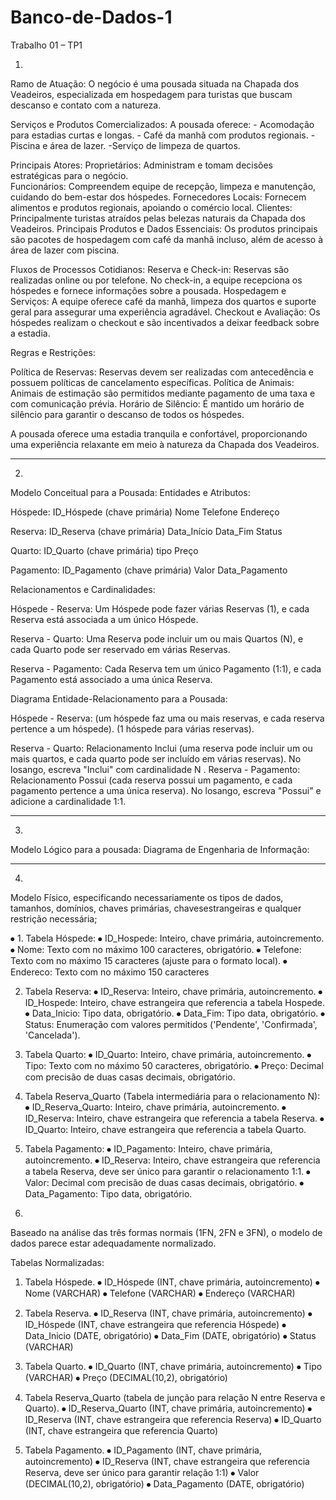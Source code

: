 # Banco-de-Dados-1

Trabalho 01 – TP1

1)
Ramo de Atuação:
 O negócio é uma pousada situada na Chapada dos Veadeiros, especializada em hospedagem para turistas que buscam descanso e contato com a natureza.

Serviços e Produtos Comercializados:
 A pousada oferece: 
	- Acomodação para estadias curtas e longas.
	- Café da manhã com produtos regionais.
 	-Piscina e área de lazer.
	-Serviço de limpeza de quartos.

Principais Atores:
Proprietários:  Administram e tomam decisões estratégicas para o negócio.	
Funcionários:  Compreendem equipe de recepção, limpeza e manutenção, cuidando do bem-estar dos hóspedes.
Fornecedores Locais:  Fornecem alimentos e produtos regionais, apoiando o comércio local.
Clientes:  Principalmente turistas atraídos pelas belezas naturais da Chapada dos Veadeiros.
Principais Produtos e Dados Essenciais:  Os produtos principais são pacotes de hospedagem com café da manhã incluso, além de acesso à área de lazer com piscina.

Fluxos de Processos Cotidianos:
Reserva e Check-in: Reservas são realizadas online ou por telefone. No check-in, a equipe recepciona os hóspedes e fornece informações sobre a pousada.
Hospedagem e Serviços: A equipe oferece café da manhã, limpeza dos quartos e suporte geral para assegurar uma experiência agradável.
Checkout e Avaliação: Os hóspedes realizam o checkout e são incentivados a deixar feedback sobre a estadia.


Regras e Restrições:

Política de Reservas: Reservas devem ser realizadas com antecedência e possuem políticas de cancelamento específicas.
Política de Animais: Animais de estimação são permitidos mediante pagamento de uma taxa e com comunicação prévia.
Horário de Silêncio: É mantido um horário de silêncio para garantir o descanso de todos os hóspedes.

A pousada oferece uma estadia tranquila e confortável, proporcionando uma experiência relaxante em meio à natureza da Chapada dos Veadeiros.


___________________________________________________________

2)
Modelo Conceitual para a Pousada:
Entidades e Atributos:

Hóspede:
ID_Hóspede (chave primária)
Nome
Telefone
Endereço

Reserva:
ID_Reserva (chave primária)
Data_Início
Data_Fim
Status

Quarto:
ID_Quarto (chave primária)
tipo
Preço

Pagamento:
ID_Pagamento (chave primária)
Valor
Data_Pagamento

Relacionamentos e Cardinalidades:

Hóspede - Reserva:
Um Hóspede pode fazer várias Reservas (1), e cada Reserva está associada a um único Hóspede.

Reserva - Quarto:
Uma Reserva pode incluir um ou mais Quartos (N), e cada Quarto pode ser reservado em várias Reservas.

Reserva - Pagamento:
Cada Reserva tem um único Pagamento (1:1), e cada Pagamento está associado a uma única Reserva.


Diagrama Entidade-Relacionamento para a Pousada:
 
Hóspede - Reserva: (um hóspede faz uma ou mais reservas, e cada reserva pertence a um hóspede). 
(1 hóspede para várias reservas).

Reserva - Quarto: Relacionamento Inclui (uma reserva pode incluir um ou mais quartos, e cada quarto pode ser incluído em várias reservas). No losango, escreva "Inclui" com cardinalidade N
.
Reserva - Pagamento: Relacionamento Possui (cada reserva possui um pagamento, e cada pagamento pertence a uma única reserva). No losango, escreva "Possui" e adicione a cardinalidade 1:1.

___________________________________________________________

3)
Modelo Lógico para a pousada:
Diagrama de Engenharia de Informação:

 


___________________________________________________________

4)  
 Modelo Físico, especificando necessariamente os tipos de dados, tamanhos, domínios, chaves primárias, chavesestrangeiras e qualquer restrição necessária;

⦁	1. Tabela Hóspede:
⦁	 ID_Hospede: Inteiro, chave primária, autoincremento.
⦁	 Nome: Texto com no máximo 100 caracteres, obrigatório.
⦁	  Telefone: Texto com no máximo 15 caracteres (ajuste para o formato local).
⦁	  Endereco: Texto com no máximo 150 caracteres

2. Tabela Reserva:
⦁	 ID_Reserva: Inteiro, chave primária, autoincremento.
⦁	 ID_Hospede: Inteiro, chave estrangeira que referencia a tabela Hospede.
⦁	Data_Inicio: Tipo data, obrigatório.
⦁	 Data_Fim: Tipo data, obrigatório.
⦁	 Status: Enumeração com valores permitidos ('Pendente', 'Confirmada', 'Cancelada').


3. Tabela Quarto:
⦁	ID_Quarto: Inteiro, chave primária, autoincremento.
⦁	Tipo: Texto com no máximo 50 caracteres, obrigatório.
⦁	Preço: Decimal com precisão de duas casas decimais, obrigatório.

4. Tabela Reserva_Quarto (Tabela intermediária para o relacionamento N):
⦁	ID_Reserva_Quarto: Inteiro, chave primária, autoincremento.
⦁	ID_Reserva: Inteiro, chave estrangeira que referencia a tabela Reserva.
⦁	ID_Quarto: Inteiro, chave estrangeira que referencia a tabela Quarto.

5. Tabela Pagamento:
⦁	ID_Pagamento: Inteiro, chave primária, autoincremento.
⦁	ID_Reserva: Inteiro, chave estrangeira que referencia a tabela Reserva, deve ser único para garantir o relacionamento 1:1.
⦁	Valor: Decimal com precisão de duas casas decimais, obrigatório.
⦁	Data_Pagamento: Tipo data, obrigatório.

5.
Baseado na análise das três formas normais (1FN, 2FN e 3FN), o modelo de dados parece estar adequadamente normalizado.

Tabelas Normalizadas:

1) Tabela Hóspede.
⦁	ID_Hóspede (INT, chave primária, autoincremento)
⦁	Nome (VARCHAR)
⦁	Telefone (VARCHAR)
⦁	Endereço (VARCHAR)

2) Tabela Reserva.
⦁	ID_Reserva (INT, chave primária, autoincremento)
⦁	ID_Hóspede (INT, chave estrangeira que referencia Hóspede)
⦁	Data_Inicio (DATE, obrigatório)
⦁	Data_Fim (DATE, obrigatório)
⦁	Status (VARCHAR)

3) Tabela Quarto.
⦁	ID_Quarto (INT, chave primária, autoincremento)
⦁	Tipo (VARCHAR)
⦁	Preço (DECIMAL(10,2), obrigatório)

4) Tabela Reserva_Quarto (tabela de junção para relação N
entre Reserva e Quarto).
⦁	ID_Reserva_Quarto (INT, chave primária, autoincremento)
⦁	ID_Reserva (INT, chave estrangeira que referencia Reserva)
⦁	ID_Quarto (INT, chave estrangeira que referencia Quarto)

5) Tabela Pagamento.
⦁	ID_Pagamento (INT, chave primária, autoincremento)
⦁	ID_Reserva (INT, chave estrangeira que referencia Reserva, deve ser único para garantir relação 1:1)
⦁	Valor (DECIMAL(10,2), obrigatório)
⦁	Data_Pagamento (DATE, obrigatório)
